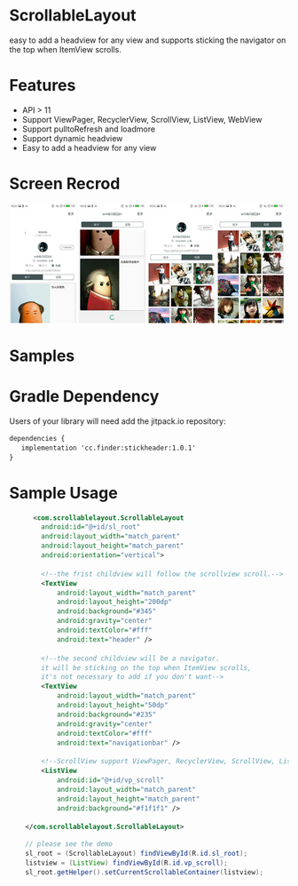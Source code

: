 ScrollableLayout
======================


easy to add a headview for any view and supports sticking the navigator on the top when ItemView scrolls.

# Features

* API > 11 
* Support ViewPager, RecyclerView, ScrollView, ListView, WebView
* Support pulltoRefresh and loadmore
* Support dynamic headview
* Easy to add a headview for any view
 


# Screen Recrod
  
<img src="https://github.com/Richard0403/StickHeaderScrollView/raw/master/output/p2.jpg" width="24%" /> 
<img src="https://github.com/Richard0403/StickHeaderScrollView/raw/master/output/p4.jpg" width="24%" /> 
<img src="https://github.com/Richard0403/StickHeaderScrollView/raw/master/output/p5.jpg" width="24%" />
<img src="https://github.com/Richard0403/StickHeaderScrollView/raw/master/output/p6.jpg" width="24%" /> 
  
# Samples
 
# Gradle Dependency

Users of your library will need add the jitpack.io repository:

```xml
dependencies { 
   implementation 'cc.finder:stickheader:1.0.1'
}
```


# Sample Usage
 


```xml
      <com.scrollablelayout.ScrollableLayout
        android:id="@+id/sl_root"
        android:layout_width="match_parent"
        android:layout_height="match_parent"
        android:orientation="vertical">

        <!--the frist childview will follow the scrollview scroll.-->
        <TextView
            android:layout_width="match_parent"
            android:layout_height="200dp"
            android:background="#345"
            android:gravity="center"
            android:textColor="#fff"
            android:text="header" />

        <!--the second childview will be a navigator.
        it will be sticking on the top when ItemView scrolls, 
        it's not necessary to add if you don't want-->
        <TextView
            android:layout_width="match_parent"
            android:layout_height="50dp"
            android:background="#235"
            android:gravity="center"
            android:textColor="#fff"
            android:text="navigationbar" />

        <!--ScrollView support ViewPager, RecyclerView, ScrollView, ListView, WebView-->
        <ListView
            android:id="@+id/vp_scroll"
            android:layout_width="match_parent"
            android:layout_height="match_parent"
            android:background="#f1f1f1" />

    </com.scrollablelayout.ScrollableLayout>
```
 
```java
    // please see the demo
    sl_root = (ScrollableLayout) findViewById(R.id.sl_root);
    listview = (ListView) findViewById(R.id.vp_scroll); 
    sl_root.getHelper().setCurrentScrollableContainer(listview);

```
 

 

